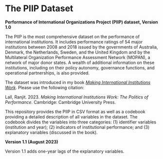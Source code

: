 # The PIIP Dataset
**Performance of International Organizations Project (PIIP) dataset, Version 1.0**

The PIIP is the most comprehensive dataset on the performance of international institutions. It includes performance ratings of 54 major institutions between 2008 and 2018 issued by the governments of Australia, Denmark, the Netherlands, Sweden, and the United Kingdom and by the Multilateral Organization Performance Assessment Network (MOPAN), a network of major donor states. A wealth of additional information on these institutions, including on their policy autonomy, governance functions, and operational partnerships, is also provided.

The dataset was introduced in my book [_Making International Institutions Work_](https://www.cambridge.org/core/books/making-international-institutions-work/2B354270D50B9471D04529CD8D5C98F7#fndtn-information). Please use the following citation:

Lall, Ranjit. 2023. _Making International Institutions Work: The Politics of Performance_. Cambridge: Cambridge University Press.

This repository provides the PIIP in CSV format as well as a codebook providing a detailed description of all variables in the dataset. The codebook divides the variables into three categories: (1) identifier variables (institution and year); (2) indicators of institutional performance; and (3) explanatory variables (discussed in the book).

**Version 1.1 (August 2023)**

Version 1.1 adds one-year lags of the explanatory variables.
